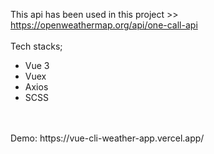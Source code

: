 This api has been used in this project >> https://openweathermap.org/api/one-call-api
<br>
<br>
Tech stacks;
* Vue 3
* Vuex
* Axios
* SCSS
<br>
<br>
Demo: https://vue-cli-weather-app.vercel.app/